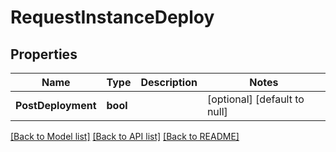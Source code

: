 # RequestInstanceDeploy

## Properties
Name | Type | Description | Notes
------------ | ------------- | ------------- | -------------
**PostDeployment** | **bool** |  | [optional] [default to null]

[[Back to Model list]](../README.md#documentation-for-models) [[Back to API list]](../README.md#documentation-for-api-endpoints) [[Back to README]](../README.md)


